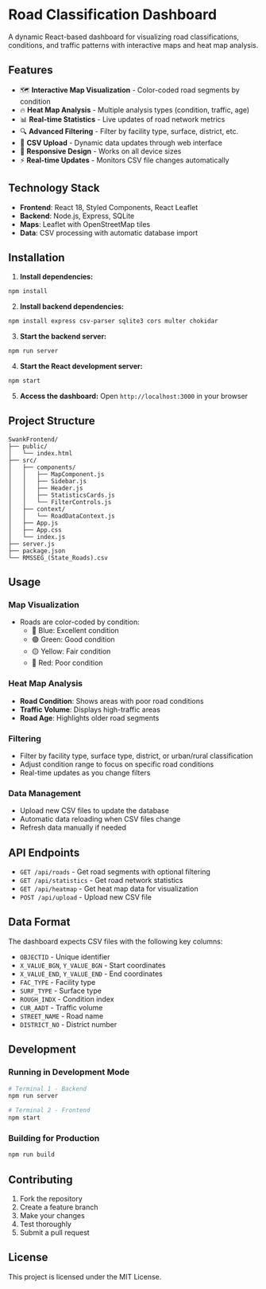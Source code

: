 # Road Classification Dashboard

A dynamic React-based dashboard for visualizing road classifications, conditions, and traffic patterns with interactive maps and heat map analysis.

## Features

- 🗺️ **Interactive Map Visualization** - Color-coded road segments by condition
- 🔥 **Heat Map Analysis** - Multiple analysis types (condition, traffic, age)
- 📊 **Real-time Statistics** - Live updates of road network metrics
- 🔍 **Advanced Filtering** - Filter by facility type, surface, district, etc.
- 📁 **CSV Upload** - Dynamic data updates through web interface
- 📱 **Responsive Design** - Works on all device sizes
- ⚡ **Real-time Updates** - Monitors CSV file changes automatically

## Technology Stack

- **Frontend**: React 18, Styled Components, React Leaflet
- **Backend**: Node.js, Express, SQLite
- **Maps**: Leaflet with OpenStreetMap tiles
- **Data**: CSV processing with automatic database import

## Installation

1. **Install dependencies:**
```bash
npm install
```

2. **Install backend dependencies:**
```bash
npm install express csv-parser sqlite3 cors multer chokidar
```

3. **Start the backend server:**
```bash
npm run server
```

4. **Start the React development server:**
```bash
npm start
```

5. **Access the dashboard:**
Open `http://localhost:3000` in your browser

## Project Structure

```
SwankFrontend/
├── public/
│   └── index.html
├── src/
│   ├── components/
│   │   ├── MapComponent.js
│   │   ├── Sidebar.js
│   │   ├── Header.js
│   │   ├── StatisticsCards.js
│   │   └── FilterControls.js
│   ├── context/
│   │   └── RoadDataContext.js
│   ├── App.js
│   ├── App.css
│   └── index.js
├── server.js
├── package.json
└── RMSSEG_(State_Roads).csv
```

## Usage

### Map Visualization
- Roads are color-coded by condition:
  - 🔵 Blue: Excellent condition
  - 🟢 Green: Good condition
  - 🟡 Yellow: Fair condition
  - 🔴 Red: Poor condition

### Heat Map Analysis
- **Road Condition**: Shows areas with poor road conditions
- **Traffic Volume**: Displays high-traffic areas
- **Road Age**: Highlights older road segments

### Filtering
- Filter by facility type, surface type, district, or urban/rural classification
- Adjust condition range to focus on specific road conditions
- Real-time updates as you change filters

### Data Management
- Upload new CSV files to update the database
- Automatic data reloading when CSV files change
- Refresh data manually if needed

## API Endpoints

- `GET /api/roads` - Get road segments with optional filtering
- `GET /api/statistics` - Get road network statistics
- `GET /api/heatmap` - Get heat map data for visualization
- `POST /api/upload` - Upload new CSV file

## Data Format

The dashboard expects CSV files with the following key columns:
- `OBJECTID` - Unique identifier
- `X_VALUE_BGN`, `Y_VALUE_BGN` - Start coordinates
- `X_VALUE_END`, `Y_VALUE_END` - End coordinates
- `FAC_TYPE` - Facility type
- `SURF_TYPE` - Surface type
- `ROUGH_INDX` - Condition index
- `CUR_AADT` - Traffic volume
- `STREET_NAME` - Road name
- `DISTRICT_NO` - District number

## Development

### Running in Development Mode
```bash
# Terminal 1 - Backend
npm run server

# Terminal 2 - Frontend
npm start
```

### Building for Production
```bash
npm run build
```

## Contributing

1. Fork the repository
2. Create a feature branch
3. Make your changes
4. Test thoroughly
5. Submit a pull request

## License

This project is licensed under the MIT License.
